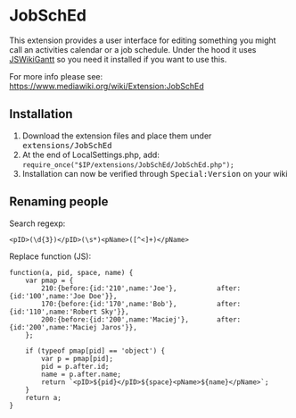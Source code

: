 JobSchEd
========

This extension provides a user interface for editing something you might call an activities calendar or a job schedule. Under the hood it uses [JSWikiGantt](https://github.com/Eccenux/JSWikiGantt) so you need it installed if you want to use this.

For more info please see:
https://www.mediawiki.org/wiki/Extension:JobSchEd

Installation
------------

1. Download the extension files and place them under <tt>extensions/JobSchEd</tt>
2. At the end of LocalSettings.php, add:
	`require_once("$IP/extensions/JobSchEd/JobSchEd.php");`
3. Installation can now be verified through <tt>Special:Version</tt> on your wiki


Renaming people
---------------

Search regexp:
```
<pID>(\d{3})</pID>(\s*)<pName>([^<]+)</pName>
```
Replace function (JS):
```
function(a, pid, space, name) {
	var pmap = {
		210:{before:{id:'210',name:'Joe'},          after:{id:'100',name:'Joe Doe'}},
		170:{before:{id:'170',name:'Bob'},          after:{id:'110',name:'Robert Sky'}},
		200:{before:{id:'200',name:'Maciej'},       after:{id:'200',name:'Maciej Jaros'}}, 
	};

	if (typeof pmap[pid] == 'object') {
		var p = pmap[pid];
		pid = p.after.id;
		name = p.after.name;
		return `<pID>${pid}</pID>${space}<pName>${name}</pName>`;
	}
	return a;
}
```